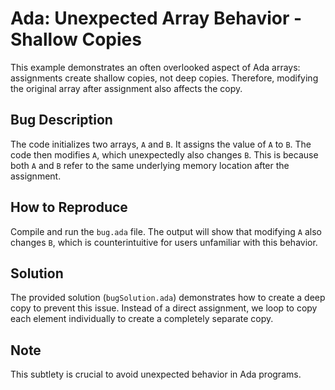 # Ada: Unexpected Array Behavior - Shallow Copies

This example demonstrates an often overlooked aspect of Ada arrays: assignments create shallow copies, not deep copies.  Therefore, modifying the original array after assignment also affects the copy.

## Bug Description

The code initializes two arrays, `A` and `B`. It assigns the value of `A` to `B`. The code then modifies `A`, which unexpectedly also changes `B`. This is because both `A` and `B` refer to the same underlying memory location after the assignment.

## How to Reproduce

Compile and run the `bug.ada` file. The output will show that modifying `A` also changes `B`, which is counterintuitive for users unfamiliar with this behavior.

## Solution

The provided solution (`bugSolution.ada`) demonstrates how to create a deep copy to prevent this issue. Instead of a direct assignment, we loop to copy each element individually to create a completely separate copy.

## Note

This subtlety is crucial to avoid unexpected behavior in Ada programs.
